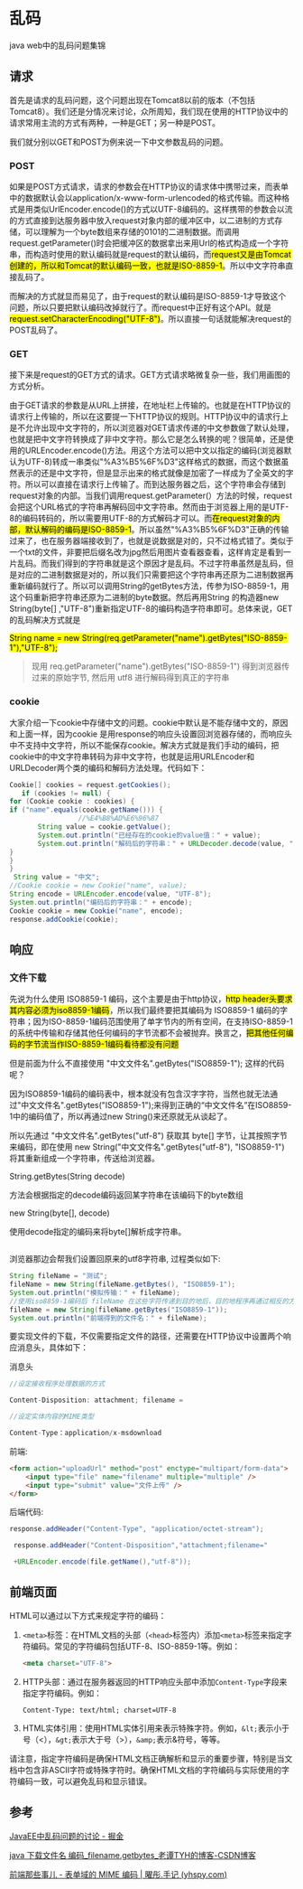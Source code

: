 # 乱码

java web中的乱码问题集锦

## 请求

首先是请求的乱码问题，这个问题出现在Tomcat8以前的版本（不包括Tomcat8）。我们还是分情况来讨论，众所周知，我们现在使用的HTTP协议中的请求常用主流的方式有两种，一种是GET；另一种是POST。

我们就分别以GET和POST为例来说一下中文参数乱码的问题。

### POST

如果是POST方式请求，请求的参数会在HTTP协议的请求体中携带过来，而表单中的数据默认会以application/x-www-form-urlencoded的格式传输。而这种格式是用类似UrlEncoder.encode()的方式以UTF-8编码的。这样携带的参数会以流的方式直接到达服务器中放入request对象内部的缓冲区中，以二进制的方式存储，可以理解为一个byte数组来存储的0101的二进制数据。而调用request.getParameter()时会把缓冲区的数据拿出来用Url的格式构造成一个字符串，而构造时使用的默认编码就是request的默认编码，而<mark>request又是由Tomcat创建的，所以和Tomcat的默认编码一致，也就是ISO-8859-1</mark>。所以中文字符串直接乱码了。  

而解决的方式就显而易见了，由于request的默认编码是ISO-8859-1才导致这个问题，所以只要把默认编码改掉就行了。而request中正好有这个API。就是<mark>request.setCharacterEncoding("UTF-8")</mark>。所以直接一句话就能解决request的POST乱码了。  

### GET

接下来是request的GET方式的请求。GET方式请求略微复杂一些，我们用画图的方式分析。

由于GET请求的参数是从URL上拼接，在地址栏上传输的。也就是在HTTP协议的请求行上传输的，所以在这要提一下HTTP协议的规则。HTTP协议中的请求行上是不允许出现中文字符的，所以浏览器对GET请求传递的中文参数做了默认处理，也就是把中文字符转换成了非中文字符。那么它是怎么转换的呢？很简单，还是使用的URLEncoder.encode()方法。用这个方法可以把中文以指定的编码(浏览器默认为UTF-8)转成一串类似"%A3%B5%6F%D3"这样格式的数据，而这个数据虽然表示的还是中文字符，但是显示出来的格式就像是加密了一样成为了全英文的字符。所以可以直接在请求行上传输了。而到达服务器之后，这个字符串会存储到request对象的内部。当我们调用request.getParameter(）方法的时候，request会把这个URL格式的字符串再解码回中文字符串。然而由于浏览器上用的是UTF-8的编码转码的，所以需要用UTF-8的方式解码才可以。而<mark>在request对象的内部，默认解码的编码是ISO-8859-1</mark>。所以虽然"%A3%B5%6F%D3"正确的传输过来了，也在服务器端接收到了，也就是说数据是对的，只不过格式错了。类似于一个txt的文件，非要把后缀名改为jpg然后用图片查看器查看，这样肯定是看到一片乱码。而我们得到的字符串就是这个原因才是乱码。不过字符串虽然是乱码，但是对应的二进制数据是对的，所以我们只需要把这个字符串再还原为二进制数据再重新编码就行了。所以可以调用String的getBytes方法，传参为ISO-8859-1，用这个码重新把字符串还原为二进制的byte数据。然后再用String 的构造器new String(byte[] ,"UTF-8")重新指定UTF-8的编码构造字符串即可。总体来说，GET的乱码解决方式就是

<mark>String name = new String(req.getParameter("name").getBytes("ISO-8859-1"),"UTF-8");</mark>

> 现用 req.getParameter("name").getBytes("ISO-8859-1") 得到浏览器传过来的原始字节, 然后用 utf8 进行解码得到真正的字符串

### cookie



大家介绍一下cookie中存储中文的问题。cookie中默认是不能存储中文的，原因和上面一样，因为cookie 是用response的响应头设置回浏览器存储的，而响应头中不支持中文字符，所以不能保存cookie。解决方式就是我们手动的编码，把cookie中的中文字符串转码为非中文字符，也就是运用URLEncoder和URLDecoder两个类的编码和解码方法处理。代码如下：

```java
Cookie[] cookies = request.getCookies();            
   if (cookies != null) {                        
for (Cookie cookie : cookies) {                                
if ("name".equals(cookie.getName())) {                       
                 //%E4%B8%AD%E6%96%87    
       String value = cookie.getValue();  
       System.out.println("已经存在的cookie的value值：" + value);       
       System.out.println("解码后的字符串：" + URLDecoder.decode(value, "UTF-8"));  
}                        
}                
}                
 String value = "中文";                
//Cookie cookie = new Cookie("name", value);                
String encode = URLEncoder.encode(value, "UTF-8");                
System.out.println("编码后的字符串：" + encode);                
Cookie cookie = new Cookie("name", encode);                
response.addCookie(cookie);


```



## 响应



### 文件下载

先说为什么使用 ISO8859-1 编码，这个主要是由于http协议，<mark>http header头要求其内容必须为iso8859-1编码</mark>，所以我们最终要把其编码为 ISO8859-1 编码的字符串；因为ISO-8859-1编码范围使用了单字节内的所有空间，在支持ISO-8859-1的系统中传输和存储其他任何编码的字节流都不会被抛弃。换言之，<mark>把其他任何编码的字节流当作ISO-8859-1编码看待都没有问题</mark>

但是前面为什么不直接使用 "中文文件名".getBytes("ISO8859-1"); 这样的代码呢？

因为ISO8859-1编码的编码表中，根本就没有包含汉字字符，当然也就无法通过"中文文件名".getBytes("ISO8859-1");来得到正确的“中文文件名”在ISO8859-1中的编码值了，所以再通过new String()来还原就无从谈起了。 

所以先通过 "中文文件名".getBytes("utf-8") 获取其 byte[] 字节，让其按照字节来编码，即在使用 new String("中文文件名".getBytes("utf-8"), "ISO8859-1") 将其重新组成一个字符串，传送给浏览器。

String.getBytes(String decode)

方法会根据指定的decode编码返回某字符串在该编码下的byte数组

new String(byte[], decode)

使用decode指定的编码来将byte[]解析成字符串。


```java

```



浏览器那边会帮我们设置回原来的utf8字符串, 过程类似如下:

```java
String fileName = "测试";
fileName = new String(fileName.getBytes(), "ISO8859-1");
System.out.println("模拟传输：" + fileName); 
//使用iso8859-1编码后 fileName 在这些字符传递到目的地后，目的地程序再通过相反的方式
fileName = new String(fileName.getBytes("ISO8859-1"));
System.out.println("前端得到的文件名：" + fileName);
```

要实现文件的下载，不仅需要指定文件的路径，还需要在HTTP协议中设置两个响应消息头，具体如下：

消息头

```java
//设定接收程序处理数据的方式

Content-Disposition: attachment; filename =

//设定实体内容的MIME类型

Content-Type：application/x-msdownload
```

前端:

```html
<form action="uploadUrl" method="post" enctype="multipart/form-data">
    <input type="file" name="filename" multiple="multiple" />
    <input type="submit" value="文件上传" />
</form>
```

后端代码:

```java
response.addHeader("Content-Type", "application/octet-stream");

 response.addHeader("Content-Disposition","attachment;filename="

 +URLEncoder.encode(file.getName(),"utf-8"));
```



## 前端页面

HTML可以通过以下方式来规定字符的编码：

1. `<meta>`标签：在HTML文档的头部（`<head>`标签内）添加`<meta>`标签来指定字符编码。常见的字符编码包括UTF-8、ISO-8859-1等。例如：
   
   ```html
   <meta charset="UTF-8">
   ```

2. HTTP头部：通过在服务器返回的HTTP响应头部中添加`Content-Type`字段来指定字符编码。例如：
   
   ```
   Content-Type: text/html; charset=UTF-8
   ```

3. HTML实体引用：使用HTML实体引用来表示特殊字符。例如，`&lt;`表示小于号（<），`&gt;`表示大于号（>），`&amp;`表示&符号，等等。

请注意，指定字符编码是确保HTML文档正确解析和显示的重要步骤，特别是当文档中包含非ASCII字符或特殊字符时。确保HTML文档的字符编码与实际使用的字符编码一致，可以避免乱码和显示错误。



## 参考

[JavaEE中乱码问题的讨论 - 掘金](https://juejin.cn/post/6844904095623430152)

[java 下载文件名 编码_filename.getbytes_老谭TYH的博客-CSDN博客](https://blog.csdn.net/qq_30436011/article/details/128043144)

[前端那些事儿 - 表单域的 MIME 编码 | 曜彤.手记 (yhspy.com)](https://www.yhspy.com/2015/11/24/%E5%89%8D%E7%AB%AF%E9%82%A3%E4%BA%9B%E4%BA%8B%E5%84%BF-%E8%A1%A8%E5%8D%95%E5%9F%9F%E7%9A%84-MIME-%E7%BC%96%E7%A0%81/)
